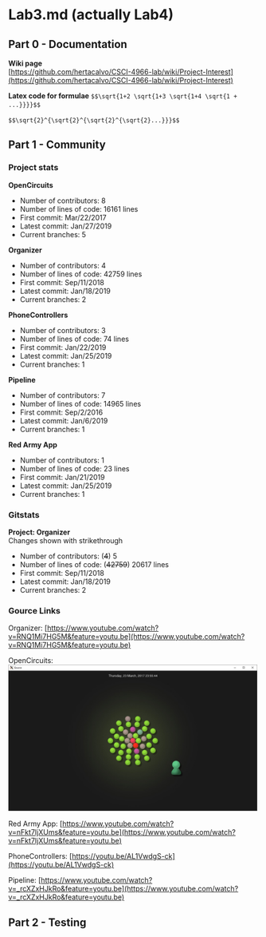 # Lab3.md (actually Lab4)

## Part 0 - Documentation
**Wiki page**  
[https://github.com/hertacalvo/CSCI-4966-lab/wiki/Project-Interest](https://github.com/hertacalvo/CSCI-4966-lab/wiki/Project-Interest)

**Latex code for formulae**
``$$\sqrt{1+2 \sqrt{1+3 \sqrt{1+4 \sqrt{1 + ...}}}}$$``  

``$$\sqrt{2}^{\sqrt{2}^{\sqrt{2}^{\sqrt{2}...}}}$$``  


## Part 1 - Community
### Project stats
**OpenCircuits**
- Number of contributors: 8
- Number of lines of code: 16161 lines
- First commit: Mar/22/2017
- Latest commit: Jan/27/2019
- Current branches: 5

**Organizer**
- Number of contributors: 4
- Number of lines of code: 42759 lines
- First commit: Sep/11/2018
- Latest commit: Jan/18/2019
- Current branches: 2

**PhoneControllers**
- Number of contributors: 3
- Number of lines of code: 74 lines
- First commit: Jan/22/2019
- Latest commit: Jan/25/2019
- Current branches: 1

**Pipeline**
- Number of contributors: 7
- Number of lines of code: 14965 lines
- First commit: Sep/2/2016
- Latest commit: Jan/6/2019
- Current branches: 1

**Red Army App**
- Number of contributors: 1
- Number of lines of code: 23 lines
- First commit: Jan/21/2019
- Latest commit: Jan/25/2019
- Current branches: 1

### Gitstats
**Project: Organizer**  
Changes shown with strikethrough
- Number of contributors: (<s>4</s>) 5
- Number of lines of code: (<s>42759</s>) 20617 lines
- First commit: Sep/11/2018
- Latest commit: Jan/18/2019
- Current branches: 2

### Gource Links
Organizer:
[https://www.youtube.com/watch?v=RNQ1Mi7HG5M&feature=youtu.be](https://www.youtube.com/watch?v=RNQ1Mi7HG5M&feature=youtu.be)

OpenCircuits:
<img src="images/Hayes-Gource.png" width="500">

Red Army App:
[https://www.youtube.com/watch?v=nFkt7IjXUms&feature=youtu.be](https://www.youtube.com/watch?v=nFkt7IjXUms&feature=youtu.be)

PhoneControllers:
[https://youtu.be/AL1VwdgS-ck](https://youtu.be/AL1VwdgS-ck)

Pipeline:
[https://www.youtube.com/watch?v=_rcXZxHJkRo&feature=youtu.be](https://www.youtube.com/watch?v=_rcXZxHJkRo&feature=youtu.be)


## Part 2 - Testing
